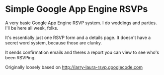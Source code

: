 Simple Google App Engine RSVPs
==============================

A very basic Google App Engine RSVP system. I do weddings and parties. I'll be here all week, folks.

It's essentially just one RSVP form and a details page. It doesn't have a secret word system, because those are clunky.

It sends confirmation emails and theres a report you can view to see who's been RSVPing.

Originally loosely based on http://larry-laura-rsvp.googlecode.com
